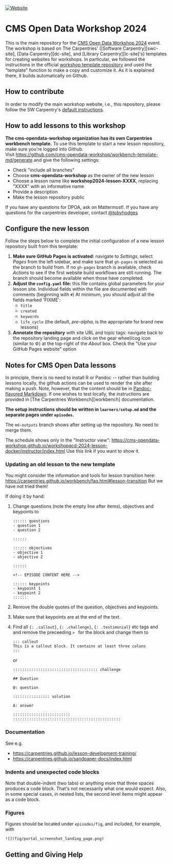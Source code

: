 [![Website](https://github.com/carpentries/workshop-template/actions/workflows/website.yml/badge.svg)](https://github.com/carpentries/workshop-template/actions/workflows/website.yml)

# CMS Open Data Workshop 2024

This is the main repository for the [CMS Open Data Workshop 2024](https://cms-opendata-workshop.github.io/2024-07-29-CERN/) event.  The workshop is based on  The Carpentries' ([Software Carpentry][swc-site], [Data Carpentry][dc-site], and
[Library Carpentry][lc-site]'s) templates for creating websites for workshops.  In particular, we followed the instructions in the official [workshop template repository](https://github.com/carpentries/workshop-template) and used the "template" function to make a copy and customize it.  As it is explained there, it builds automatically on Github.

## How to contribute

In order to modify the main workshop website, i.e., this repository, please follow the SW Carpentry's [default instructions](https://github.com/carpentries/workshop-template#customizing-your-website-required-steps).

## How to add lessons to this workshop

**The cms-opendata-workshop organization has its own Carpentries workbench template.** 
To use this template to start a new lesson repository, make sure you're logged into Github.   
Visit https://github.com/cms-opendata-workshop/workbench-template-md/generate and give the following settings:

* Check "include all branches"
* Choose **cms-opendata-workshop** as the owner of the new lesson
* Choose a lesson name like **workshop2024-lesson-XXXX**, replacing "XXXX" with an informative name
* Provide a description
* Make the lesson repository public

If you have any questions for DPOA, ask on Mattermost!. If you have any questions for the carpentries developer, contact [@tobyhodges](https://github.com/tobyhodges)

## Configure the new lesson

Follow the steps below to complete the initial configuration of a new lesson repository built from this template:

1. **Make sure GitHub Pages is activated:**
   navigate to _Settings_,
   select _Pages_ from the left sidebar,
   and make sure that `gh-pages` is selected as the branch to build from.
   If no `gh-pages` branch is available, check _Actions_ to see if the first
   website build workflows are still running.
   The branch should become available when those have completed.
1. **Adjust the `config.yaml` file:**
   this file contains global parameters for your lesson site.
   Individual fields within the file are documented with comments (beginning with `#`)
   At minimum, you should adjust all the fields marked 'FIXME':
   - `title`
   - `created`
   - `keywords`
   - `life_cycle` (the default, _pre-alpha_, is the appropriate for brand new lessons)
1. **Annotate the repository** with site URL and topic tags:
   navigate back to the repository landing page and
   click on the gear wheel/cog icon (similar to ⚙️) 
   at the top-right of the _About_ box.
   Check the "Use your GitHub Pages website" option

## Notes for CMS Open Data lessons

In principle, there is no need to install R or Pandoc -- rather than building lessons locally, the github actions can be used to render the site after making a push. Note, however, that the content should be in [Pandoc-flavored Markdown](https://pandoc.org/MANUAL.html). If one wishes to test locally, the instructions are provided in [The Carpentries Workbench][workbench] documentation.

**The setup instructions should be written in `learners/setup.md` and the separate pages under `episodes`.**

The `md-outputs` branch shows after setting up the repository. No need to merge them.

The schedule shows only in the "Instructor view": https://cms-opendata-workshop.github.io/workshopqcd-2024-lesson-docker/instructor/index.html 
Use this link if you want to show it.

### Updating an old lesson to the new template

You might consider the information and tools for lesson transition here: https://carpentries.github.io/workbench/faq.html#lesson-transition
But we have not tried them!

If doing it by hand:

1. Change questions (note the empty line after items), objectives and keypoints to
   ```
   :::::: questions
   - question 1
   - question 2

   ::::::

   :::::: objectives
   - objective 1
   - objective 2

   ::::::

   <!-- EPISODE CONTENT HERE -->

   :::::: keypoints
   - keypoint 1
   - keypoint 2
   ::::::
   ```
2. Remove the double quotes of the question, objectives and keypoints.
3. Make sure that keypoints are at the end of the text.
4. Find all `{: .callout}`, `{: .challenge}`, `{: .testimonial}` etc tags and and remove the preceeding `> ` for the block and change them to

   ```
   ::: callout
   This is a callout block. It contains at least three colons
   :::
   ```
   or

   ```
   ::::::::::::::::::::::::::::::::::::: challenge

   ## Question

   Q: question

   :::::::::::::::: solution

   A: answer

   :::::::::::::::::::::::::
   :::::::::::::::::::::::::::::::::::::::::::::::
   ```

### Documentation

See e.g.

- https://carpentries.github.io/lesson-development-training/
- https://carpentries.github.io/sandpaper-docs/index.html

### Indents and unexpected code blocks

Note that double-indent (two tabs) or anything more that three spaces produces a code block. That's not necessarily what one would expect.
Also, in some special cases, in nested lists, the second level items might appear as a code block.
 
### Figures

Figures should be located under `episodes/fig`, and included, for example, with

```
![](fig/portal_screenshot_landing_page.png)
```

## Getting and Giving Help

[email]: mailto:cms-dpoa-coordinators@cern.ch
